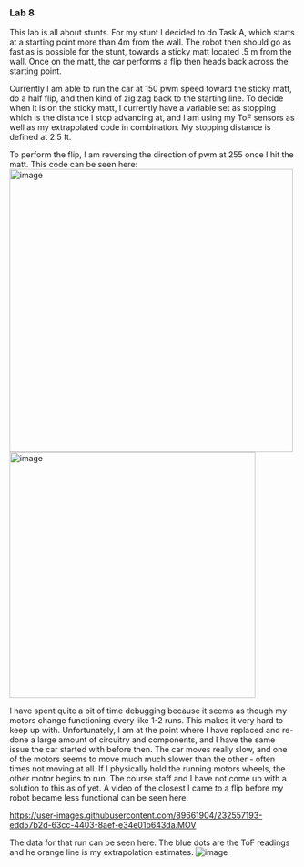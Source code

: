 ### Lab 8
This lab is all about stunts. For my stunt I decided to do Task A, which starts at a starting point more than 4m from the wall. The robot then should go as fast as is possible for the stunt, towards a sticky matt located .5 m from the wall. Once on the matt, the car performs a flip then heads back across the starting point. 

Currently I am able to run the car at 150 pwm speed toward the sticky matt, do a half flip, and then kind of zig zag back to the starting line. To decide when it is on the sticky matt, I currently have a variable set as stopping which is the distance I stop advancing at, and I am using my ToF sensors as well as my extrapolated code in combination. My stopping distance is defined at 2.5 ft.

To perform the flip, I am reversing the direction of pwm at 255 once I hit the matt. 
This code can be seen here: 
<img width="498" alt="image" src="https://user-images.githubusercontent.com/89661904/232555288-43f884b4-00eb-494b-80be-b1657996d62f.png">
<img width="432" alt="image" src="https://user-images.githubusercontent.com/89661904/232555311-5fd2e98b-09e7-493f-b486-53f289ba6cdf.png">

I have spent quite a bit of time debugging because it seems as though my motors change functioning every like 1-2 runs. This makes it very hard to keep up with. Unfortunately, I am at the point where I have replaced and re-done a large amount of circuitry and components, and I have the same issue the car started with before then. The car moves really slow, and one of the motors seems to move much much slower than the other - often times not moving at all. If I physically hold the running motors wheels, the other motor begins to run. The course staff and I have not come up with a solution to this as of yet. A video of the closest I came to a flip before my robot became less functional can be seen here. 



https://user-images.githubusercontent.com/89661904/232557193-edd57b2d-63cc-4403-8aef-e34e01b643da.MOV


The data for that run can be seen here:
The blue dots are the ToF readings and he orange line is my extrapolation estimates.
![image](https://user-images.githubusercontent.com/89661904/232556216-a3bf34d7-50d1-4a73-8e87-c7d6c425ab3b.png)

